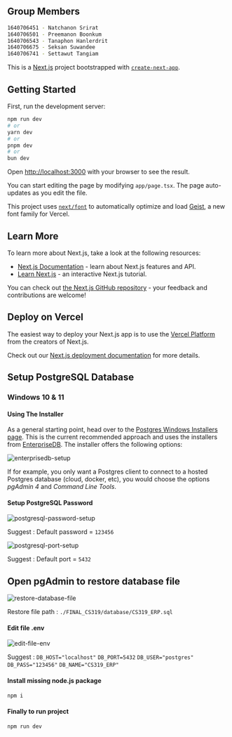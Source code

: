## Group Members

```bash
1640706451 - Natchanon Srirat
1640706501 - Preemanon Boonkum
1640706543 - Tanaphon Hanlerdrit
1640706675 - Seksan Suwandee
1640706741 - Settawut Tangiam
```

This is a [Next.js](https://nextjs.org) project bootstrapped with [`create-next-app`](https://nextjs.org/docs/app/api-reference/cli/create-next-app).

## Getting Started

First, run the development server:

```bash
npm run dev
# or
yarn dev
# or
pnpm dev
# or
bun dev
```

Open [http://localhost:3000](http://localhost:3000) with your browser to see the result.

You can start editing the page by modifying `app/page.tsx`. The page auto-updates as you edit the file.

This project uses [`next/font`](https://nextjs.org/docs/app/building-your-application/optimizing/fonts) to automatically optimize and load [Geist](https://vercel.com/font), a new font family for Vercel.

## Learn More

To learn more about Next.js, take a look at the following resources:

- [Next.js Documentation](https://nextjs.org/docs) - learn about Next.js features and API.
- [Learn Next.js](https://nextjs.org/learn) - an interactive Next.js tutorial.

You can check out [the Next.js GitHub repository](https://github.com/vercel/next.js) - your feedback and contributions are welcome!

## Deploy on Vercel

The easiest way to deploy your Next.js app is to use the [Vercel Platform](https://vercel.com/new?utm_medium=default-template&filter=next.js&utm_source=create-next-app&utm_campaign=create-next-app-readme) from the creators of Next.js.

Check out our [Next.js deployment documentation](https://nextjs.org/docs/app/building-your-application/deploying) for more details.

## Setup PostgreSQL Database

### Windows 10 & 11

#### Using The Installer

As a general starting point, head over to the [Postgres Windows Installers page](https://www.postgresql.org/download/windows/). This is the current recommended approach and uses the installers from [EnterpriseDB](https://www.enterprisedb.com/downloads/postgres-postgresql-downloads). The installer offers the following options:

![enterprisedb-setup](https://github.com/user-attachments/assets/f5b50953-7025-4cad-9b84-82471fc053ae)

If for example, you only want a Postgres client to connect to a hosted Postgres database (cloud, docker, etc), you would choose the options _pgAdmin 4_ and _Command Line Tools_.

#### Setup PostgreSQL Password
![postgresql-password-setup](https://github.com/user-attachments/assets/d2df309e-9831-4993-87fb-182db5fe299d)

Suggest : Default password = `123456`

![postgresql-port-setup](https://github.com/user-attachments/assets/da163bfb-2d3f-4c86-b343-6db870da2330)

Suggest : Default port = `5432`

## Open pgAdmin to restore database file

![restore-database-file](https://github.com/user-attachments/assets/41c5d05b-d352-4287-9ae6-5492dc3e9e27)

Restore file path : `./FINAL_CS319/database/CS319_ERP.sql`

#### Edit file .env

![edit-file-env](https://github.com/user-attachments/assets/6b0aab78-866b-48a0-b84b-1f2916b092e0)

Suggest :
`DB_HOST="localhost"`
`DB_PORT=5432`
`DB_USER="postgres"`
`DB_PASS="123456"`
`DB_NAME="CS319_ERP"`

#### Install missing node.js package

```bash
npm i
```

#### Finally to run project

```bash
npm run dev
```
